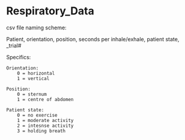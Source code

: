 # Respiratory_Data

csv file naming scheme: 

Patient, 
orientation, 
position, 
seconds per inhale/exhale, 
patient state, 
_trial#

Specifics:

	Orientation: 
		0 = horizontal
		1 = vertical

	Position:
		0 = sternum
		1 = centre of abdomen

	Patient state:
		0 = no exercise
		1 = moderate activity
		2 = intesnse activity
		3 = holding breath
